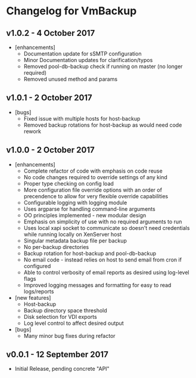 # Changelog for VmBackup

## v1.0.2 - 4 October 2017
 - [enhancements]
 	* Documentation update for sSMTP configuration
	* Minor Documentation updates for clarification/typos
	* Removed pool-db-backup check if running on master (no longer required)
	* Removed unused method and params

## v1.0.1 - 2 October 2017
 - [bugs]
	* Fixed issue with multiple hosts for host-backup
	* Removed backup rotations for host-backup as would need code rework

## v1.0.0 - 2 October 2017
 - [enhancements]
	* Complete refactor of code with emphasis on code reuse
	* No code changes required to override settings of any kind
	* Proper type checking on config load
	* More configuration file override options with an order of
		precendence to allow for very flexible override capabilities
	* Configurable logging with logging module
	* Uses argparse for handling command-line arguments
	* OO principles implemented - new modular design
	* Emphasis on simplicity of use with no required arguments to run
	* Uses local xapi socket to communicate so doesn't need credentials
		while running locally on XenServer host
	* Singular metadata backup file per backup
	* No per-backup directories
	* Backup rotation for host-backup and pool-db-backup
	* No email code - instead relies on host to send email from cron if configured
	* Able to control verbosity of email reports as desired using log-level flags
	* Improved logging messages and formatting for easy to read logs/reports
 - [new features]
	* Host-backup
	* Backup directory space threshold
	* Disk selection for VDI exports
	* Log level control to affect desired output
 - [bugs]
	* Many minor bug fixes during refactor
 

## v0.0.1 - 12 September 2017
 - Initial Release, pending concrete "API"
